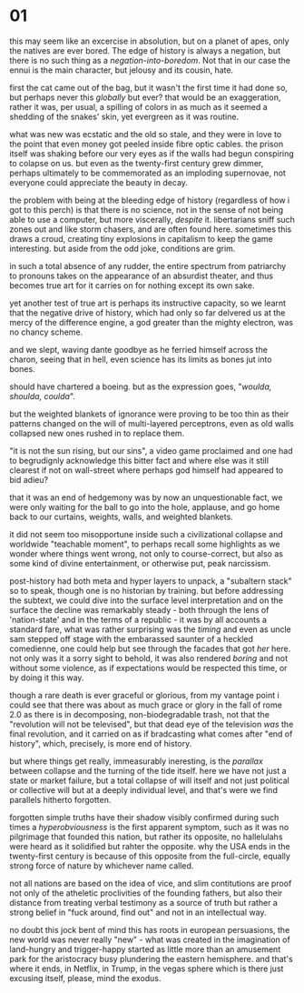 # 01 

this may seem like an excercise in absolution, but on a planet of apes, only the natives are ever bored. The edge of history is always a negation, but there is no such thing as a _negation-into-boredom_. Not that in our case the ennui is the main character, but jelousy and its cousin, hate.


first the cat came out of the bag, but it wasn't the first time it had done so, but perhaps never this _globally_ but ever? that would be an exaggeration, rather it was, per usual, a spilling of colors in as much as it seemed a shedding of the snakes' skin, yet evergreen as it was routine.


what was new was ecstatic and the old so stale, and they were in love to the point that even money got peeled inside fibre optic cables. the prison itself was shaking before our very eyes as if the walls had begun conspiring to colapse on us. but even as the twenty-first century grew dimmer, perhaps ultimately to be commemorated as an imploding supernovae,  not everyone could appreciate the beauty in decay.


the problem with being at the bleeding edge of history (regardless of how i got to this perch) is that there is no science, not in the sense of not being able to use a computer, but more viscerally, _despite_ it. libertarians sniff such zones out and like storm chasers, and are often found here. sometimes this draws a croud, creating tiny explosions in capitalism to keep the game interesting. but aside from the odd joke, conditions are grim.


in such a total absence of any rudder, the entire spectrum from patriarchy to pronouns takes on the appearance of an absurdist theater, and thus becomes true art for it carries on for nothing except its own sake.


yet another test of true art is perhaps its instructive capacity, so we learnt that the negative drive of history, which had only so far delvered us at the mercy of the difference engine, a god greater than the mighty electron, was no chancy scheme.


and we slept, waving dante goodbye as he ferried himself across the charon, seeing that in hell, even science has its limits as bones jut into bones.


should have chartered a boeing. but as the expression goes, "_woulda, shoulda, coulda_". 


but the weighted blankets of ignorance were proving to be too thin as their patterns changed on the will of multi-layered perceptrons, even as old walls collapsed new ones rushed in to replace them.


"it is not the sun rising, but our sins", a video game proclaimed and one had to begrudignly acknowledge this bitter fact and where else was it still clearest if not on wall-street where perhaps god himself had appeared to bid adieu? 


that it was an end of hedgemony was by now an unquestionable fact, we were only waiting for the ball to go into the hole, applause, and go home back to our curtains, weights, walls, and weighted blankets.


it did not seem too misopportune inside such a civilizational collapse and worldwide "teachable moment", to perhaps recall some highlights as we wonder where things went wrong, not only to course-correct, but also as some kind of divine entertainment, or otherwise put, peak narcissism. 


post-history had both meta and hyper layers to unpack, a "subaltern stack" so to speak, though one is no historian by training. but before addressing the subtext, we could dive into the surface level interpretation and on the surface the decline was remarkably steady - both through the lens of 'nation-state' and in the terms of a republic - it was by all accounts a standard fare, what was rather surprising was the _timing_ and even as uncle sam stepped off stage with the embarassed saunter of a heckled comedienne, one could help but see through the facades that got *her* here. not only was it a sorry sight to behold, it was also rendered  _boring_ and not without some violence, as if expectations would be respected this time, or by doing it this way.


though a rare death is ever graceful or glorious, from my vantage point i could see that there was about as much grace or glory in the fall of rome 2.0 as there is in decomposing, non-biodegradable trash, not that the "revolution will not be televised", but that dead eye of the television _was_ the final revolution, and it carried on as if bradcasting what comes after "end of history", which, precisely, is more end of history.


but where things get really, immeasurably ineresting, is the _parallax_ between collapse and the turning of the tide itself. here we have not just a state or market failure, but a total collapse of will itself and not just political or collective will but at a deeply individual level, and that's were we find parallels hitherto forgotten.


forgotten simple truths have their shadow visibly confirmed during such times a _hyperobviousness_ is the first apparent symptom, such as it was no pilgrimage that founded this nation, but rather its opposite, no hallelulahs were heard as it solidified but rahter the opposite. why the USA ends in the twenty-first century is because of this opposite from the full-circle, equally strong force of nature by whichever name called.


not all nations are based on the idea of vice, and slim contitutions are proof not only of the atheletic proclivities of the founding fathers, but also their distance from treating verbal testimony as a source of truth but rather a strong belief in "fuck around, find out" and not in an intellectual way.


no doubt this jock bent of mind this has roots in european persuasions, the new world was never really "new" - what was created in the imagination of land-hungry and trigger-happy started as little more than an amusement park for the aristocracy busy plundering the eastern hemisphere. and that's where it ends, in Netflix, in Trump, in the vegas sphere which is there just excusing itself, please, mind the exodus.

